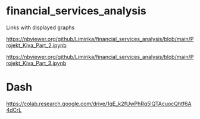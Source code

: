 # financial_services_analysis
Links with displayed graphs

https://nbviewer.org/github/Limirika/financial_services_analysis/blob/main/Projekt_Kiva_Part_2.ipynb

https://nbviewer.org/github/Limirika/financial_services_analysis/blob/main/Projekt_Kiva_Part_3.ipynb
# Dash
https://colab.research.google.com/drive/1qE_k2fUwPhRq5lQTAcuocQhtf6A4dCrL
